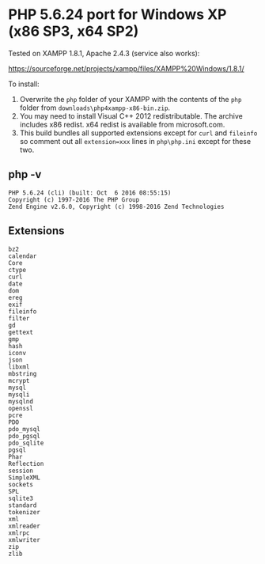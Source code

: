 # PHP 5.6.24 port for Windows XP (x86 SP3, x64 SP2)

Tested on XAMPP 1.8.1, Apache 2.4.3 (service also works):

https://sourceforge.net/projects/xampp/files/XAMPP%20Windows/1.8.1/

To install:

1. Overwrite the `php` folder of your XAMPP with the contents of the `php` folder from `downloads\php4xampp-x86-bin.zip`. 
2. You may need to install Visual C++ 2012 redistributable. The archive includes x86 redist. x64 redist is available from microsoft.com.
3. This build bundles all supported extensions except for `curl` and `fileinfo` so comment out all `extension=xxx` lines in `php\php.ini` except for these two.

## php -v

```
PHP 5.6.24 (cli) (built: Oct  6 2016 08:55:15)
Copyright (c) 1997-2016 The PHP Group
Zend Engine v2.6.0, Copyright (c) 1998-2016 Zend Technologies	
```

## Extensions

```
bz2
calendar
Core
ctype
curl
date
dom
ereg
exif
fileinfo
filter
gd
gettext
gmp
hash
iconv
json
libxml
mbstring
mcrypt
mysql
mysqli
mysqlnd
openssl
pcre
PDO
pdo_mysql
pdo_pgsql
pdo_sqlite
pgsql
Phar
Reflection
session
SimpleXML
sockets
SPL
sqlite3
standard
tokenizer
xml
xmlreader
xmlrpc
xmlwriter
zip
zlib
```

